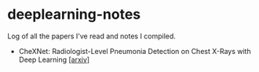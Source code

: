# deeplearning-notes
Log of all the papers I've read and notes I compiled.

- CheXNet: Radiologist-Level Pneumonia Detection on Chest X-Rays with Deep Learning
[[arxiv]](https://arxiv.org/pdf/1711.05225v3.pdf)
